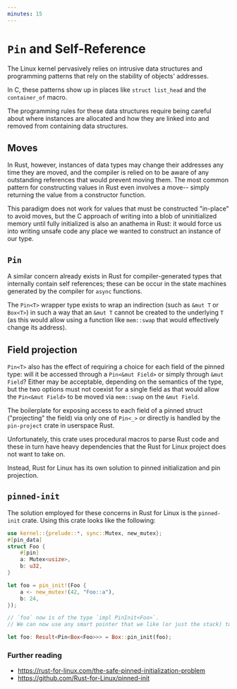 ```yaml
---
minutes: 15
---
```


# `Pin` and Self-Reference

The Linux kernel pervasively relies on intrusive data structures and programming
patterns that rely on the stability of objects' addresses.

In C, these patterns show up in places like `struct list_head` and the
`container_of` macro.

The programming rules for these data structures require being careful about
where instances are allocated and how they are linked into and removed from
containing data structures.

## Moves

In Rust, however, instances of data types may change their addresses any time
they are moved, and the compiler is relied on to be aware of any outstanding
references that would prevent moving them. The most common pattern for
constructing values in Rust even involves a move-- simply returning the value
from a constructor function.

This paradigm does not work for values that must be constructed "in-place" to
avoid moves, but the C approach of writing into a blob of uninitialized memory
until fully initialized is also an anathema in Rust: it would force us into
writing unsafe code any place we wanted to construct an instance of our type.

## `Pin`

A similar concern already exists in Rust for compiler-generated types that
internally contain self references; these can be occur in the state machines
generated by the compiler for `async` functions.

The `Pin<T>` wrapper type exists to wrap an indirection (such as `&mut T` or
`Box<T>`) in such a way that an `&mut T` cannot be created to the underlying `T`
(as this would allow using a function like `mem::swap` that would effectively
change its address).

## Field projection

`Pin<T>` also has the effect of requiring a choice for each field of the pinned
type: will it be accessed through a `Pin<&mut Field>` or simply through
`&mut Field`? Either may be acceptable, depending on the semantics of the type,
but the two options must not coexist for a single field as that would allow the
`Pin<&mut Field>` to be moved via `mem::swap` on the `&mut Field`.

The boilerplate for exposing access to each field of a pinned struct
("projecting" the field) via only one of `Pin<_>` or directly is handled by the
`pin-project` crate in userspace Rust.

Unfortunately, this crate uses procedural macros to parse Rust code and these in
turn have heavy dependencies that the Rust for Linux project does not want to
take on.

Instead, Rust for Linux has its own solution to pinned initialization and pin
projection.

## `pinned-init`

The solution employed for these concerns in Rust for Linux is the `pinned-init`
crate. Using this crate looks like the following:

```rust
use kernel::{prelude::*, sync::Mutex, new_mutex};
#[pin_data]
struct Foo {
    #[pin]
    a: Mutex<usize>,
    b: u32,
}

let foo = pin_init!(Foo {
    a <- new_mutex!(42, "Foo::a"),
    b: 24,
});

// `foo` now is of the type `impl PinInit<Foo>`.
// We can now use any smart pointer that we like (or just the stack) to actually initialize a Foo:

let foo: Result<Pin<Box<Foo>>> = Box::pin_init(foo);
```

### Further reading

- <https://rust-for-linux.com/the-safe-pinned-initialization-problem>
- <https://github.com/Rust-for-Linux/pinned-init>
